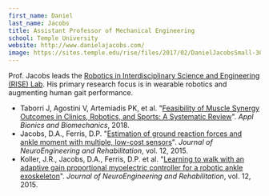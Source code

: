```yaml
---
first_name: Daniel
last_name: Jacobs
title: Assistant Professor of Mechanical Engineering
school: Temple University 
website: http://www.danielajacobs.com/
image: https://sites.temple.edu/rise/files/2017/02/DanielJacobsSmall-300x287.jpg
---
```

Prof. Jacobs leads the [Robotics in Interdisciplinary Science and Engineering (RISE) Lab](https://sites.temple.edu/rise/). His primary research focus is in wearable robotics and augmenting human gait performance.
* Taborri J, Agostini V, Artemiadis PK, et al. "[Feasibility of Muscle Synergy Outcomes in Clinics, Robotics, and Sports: A Systematic Review](https://pubmed.ncbi.nlm.nih.gov/29808098/)". _Appl Bionics and Biomechanics_, 2018.
* Jacobs, D.A., Ferris, D.P. "[Estimation of ground reaction forces and ankle moment with multiple, low-cost sensors](https://www.ncbi.nlm.nih.gov/pmc/articles/PMC4606964/)". _Journal of NeuroEngineering and Rehabilitation_, vol. 12, 2015. 
* Koller, J.R., Jacobs, D.A., Ferris, D.P. et al. "[Learning to walk with an adaptive gain proportional myoelectric controller for a robotic ankle exoskeleton](https://jneuroengrehab.biomedcentral.com/articles/10.1186/s12984-015-0086-5)". _Journal of NeuroEngineering and Rehabilitation_, vol. 12, 2015. 
